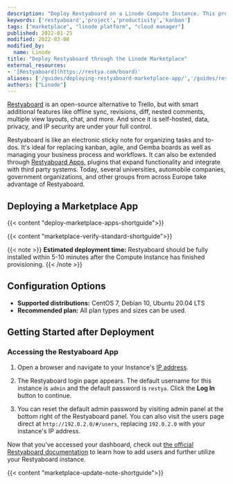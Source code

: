 ```yaml
---
description: "Deploy Restyaboard on a Linode Compute Instance. This provides you with an open source alternative to the popular project management tool Trello."
keywords: ['restyaboard','project','productivity','kanban']
tags: ["marketplace", "linode platform", "cloud manager"]
published: 2022-01-25
modified: 2022-03-08
modified_by:
  name: Linode
title: "Deploy Restyaboard through the Linode Marketplace"
external_resources:
- '[Restyaboard](https://restya.com/board)'
aliases: ['/guides/deploying-restyaboard-marketplace-app/','/guides/restyaboard-marketplace-app/']
authors: ["Linode"]
---
```


[Restyaboard](https://restya.com/board) is an open-source alternative to Trello, but with smart additional features like offline sync, revisions, diff, nested comments, multiple view layouts, chat, and more. And since it is self-hosted, data, privacy, and IP security are under your full control.

Restyaboard is like an electronic sticky note for organizing tasks and to-dos. It's ideal for replacing kanban, agile, and Gemba boards as well as managing your business process and workflows. It can also be extended through [Restyaboard Apps](https://restya.com/board/apps), plugins that expand functionality and integrate with third party systems. Today, several universities, automobile companies, government organizations, and other groups from across Europe take advantage of Restyaboard.

## Deploying a Marketplace App

{{< content "deploy-marketplace-apps-shortguide">}}

{{< content "marketplace-verify-standard-shortguide">}}

{{< note >}}
**Estimated deployment time:** Restyaboard should be fully installed within 5-10 minutes after the Compute Instance has finished provisioning.
{{< /note >}}

## Configuration Options

- **Supported distributions:** CentOS 7, Debian 10, Ubuntu 20.04 LTS
- **Recommended plan:** All plan types and sizes can be used.

## Getting Started after Deployment

### Accessing the Restyaboard App

1.  Open a browser and navigate to your Instance's [IP address](/docs/products/compute/compute-instances/guides/manage-ip-addresses/).

1.  The Restyaboard login page appears. The default username for this instance is `admin` and the default password is `restya`. Click the **Log In** button to continue.

1.  You can reset the default admin password by visiting admin panel at the bottom right of the Restyaboard panel. You can also visit the users page direct at `http://192.0.2.0/#/users`, replacing `192.0.2.0` with your instance's IP address.

Now that you’ve accessed your dashboard, check out [the official Restyaboard documentation](https://restya.com/board/docs/install-restyaboard-linode-marketplace-tutorial/) to learn how to add users and further utilize your Restyaboard instance.

{{< content "marketplace-update-note-shortguide">}}